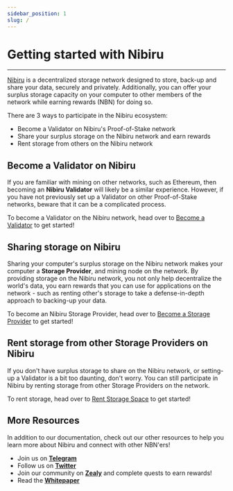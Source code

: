 ```yaml
---
sidebar_position: 1
slug: /
---
```

# Getting started with Nibiru
---

[Nibiru](https://www.nibirunet.io) is a decentralized storage network designed to store,
back-up and share your data, securely and privately.  Additionally, you can offer your surplus
storage capacity on your computer to other members of the network while earning rewards (NBN)
for doing so. 

There are 3 ways to participate in the Nibiru ecosystem:

* Become a Validator on Nibiru's Proof-of-Stake network
* Share your surplus storage on the Nibiru network and earn rewards
* Rent storage from others on the Nibiru network

## Become a Validator on Nibiru
If you are familiar with mining on other networks, such as Ethereum, then becoming an **Nibiru Validator**
will likely be a similar experience.  However, if you have not previously set up a Validator
on other Proof-of-Stake networks, beware that it can be a complicated process.

To become a Validator on the Nibiru network, head over to 
[Become a Validator](become-a-validator/get-started-validator.md) to get started!

## Sharing storage on Nibiru
Sharing your computer's surplus storage on the Nibiru network makes your
computer a **Storage Provider**, and mining node on the network. By providing storage on the Nibiru
network, you not only help decentralize the world's data, you earn rewards that you can use for applications
on the network - such as renting other's storage to take a defense-in-depth approach to backing-up your data.

To become an Nibiru Storage Provider, head over to
[Become a Storage Provider](become-a-storage-provider/get-started-storage-provider.md)
to get started!

## Rent storage from other Storage Providers on Nibiru
If you don't have surplus storage to share on the Nibiru network, or setting-up a Validator is a bit too
daunting, don't worry.  You can still participate in Nibiru by renting storage from other Storage Providers on
the network.  

To rent storage, head over to [Rent Storage Space](rent-storage-space/get-started-renting.md) to get started!

## More Resources

In addition to our documentation, check out our other resources to help you learn more about
Nibiru and connect with other NBN'ers!

* Join us on [**Telegram**](https://t.me/NibiruOfficial)
* Follow us on [**Twitter**](https://twitter.com/Nibiru)
* Join our community on [**Zealy**](https://zealy.io/c/Nibiru/questboard) and complete quests to earn rewards!
* Read the [**Whitepaper**](https://Nibiru.io/wp-content/uploads/2023/03/Nibiru-Whitepaper-1.5.1-03072023.pdf)


